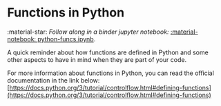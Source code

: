 ---
---

# Functions in Python

:material-star: *Follow along in a binder jupyter notebook:*
[:material-notebook: python-funcs.ipynb](https://mybinder.org/v2/gh/eaton-lab/phylogenetic-data-science/HEAD?filepath=docs%2Fbootcamp%2Fnotebooks%2Fpython-funcs.ipynb).

A quick reminder about how functions are defined in Python and 
some other aspects to have in mind when they are part of your
code.

For more information about functions in Python, you can read the official documentation in the link below:
[https://docs.python.org/3/tutorial/controlflow.html#defining-functions](https://docs.python.org/3/tutorial/controlflow.html#defining-functions)